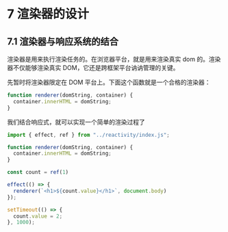 # 7 渲染器的设计

## 7.1 渲染器与响应系统的结合

渲染器是用来执行渲染任务的。在浏览器平台，就是用来渲染真实 dom 的。渲染器不仅能够渲染真实 DOM，它还是跨框架平台讷讷管理的关键。

先暂时将渲染器限定在 DOM 平台上。下面这个函数就是一个合格的渲染器：
```js
function renderer(domString, container) {
  container.innerHTML = domString;
}
```

我们结合响应式，就可以实现一个简单的渲染过程了

```js
import { effect, ref } from "../reactivity/index.js";

function renderer(domString, container) {
  container.innerHTML = domString;
}

const count = ref(1)

effect(() => {
  renderer(`<h1>${count.value}</h1>`, document.body)
});

setTimeout(() => {
  count.value = 2;
}, 1000);
```

